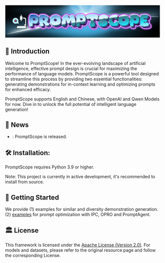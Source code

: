 
<p align="center">
    <br>
    <img src="resources/teaser.png"/>
    <br>
<p>
<p align="center">


## 📝 Introduction
Welcome to PromptScope! In the ever-evolving landscape of artificial intelligence, effective prompt design is crucial for maximizing the performance of language models. PromptScope is a powerful tool designed to streamline this process by providing two essential functionalities: generating demonstrations for in-context learning and optimizing prompts for enhanced efficacy.

PromptScope supports English and Chinese, with OpenAI and Qwen Models for now. Dive in to unlock the full potential of intelligent language generation!

## 🎉 News
- : PromptScope is released.

## 🛠️ Installation:

PromptScope requires Python 3.9 or higher.

Note: This project is currently in active development, it's recommended to install from source.

## 🚀 Getting Started

We provide (1) examples for similar and diversity demonstration generation. (2) [examples](examples/offline_examples/example.md) for prompt optimization with IPC, OPRO and PromptAgent.

## 🏛 License

This framework is licensed under the [Apache License (Version 2.0)](https://github.com/modelscope/modelscope/blob/master/LICENSE). For models and datasets, please refer to the original resource page and follow the corresponding License.








